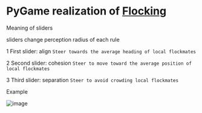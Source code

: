 
# PyGame realization of [Flocking](https://codeheir.com/2021/03/27/the-flocking-algorithm/)



Meaning of sliders 


sliders change perception radius of each rule

  1 First slider: align 
  ```Steer towards the average heading of local flockmates```

  2 Second slider: cohesion
  ```Steer to move toward the average position of local flockmates```
   
  3 Third slider: separation
  ```Steer to avoid crowding local flockmates```
  
Example

![image](https://github.com/Sovraska/Flocking/assets/92330086/2f8e816b-e026-4218-9a61-ab0e2dc90bad)

